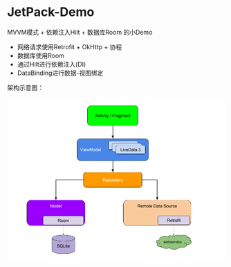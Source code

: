 # JetPack-Demo

MVVM模式 + 依赖注入Hilt + 数据库Room 的小Demo

* 网络请求使用Retrofit + OkHttp + 协程
* 数据库使用Room
* 通过Hilt进行依赖注入(DI)
* DataBinding进行数据-视图绑定

架构示意图：

![img](./img/mvvm.png)


